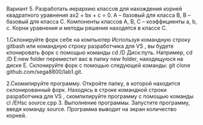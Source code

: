 Вариант 5. Разработать иерархию классов для нахождения корней квадратного уравнения ax2 + bx + c = 0. А – базовый для класса В, В – базовый для класса С. Компоненты классов А, В, С – коэффициенты a, b, c. Корни уравнения и методы решения находятся в классе С.

1.Склонируйте форк себе на компьютер Используя командную строку gitbash или командную строку разработчика для VS , вы будете клонировать форк с помощью команды cd /D Диск:путь. Например, cd /D E:new folder переместит вас в папку new folder, находящуюся на диске E. Склонируйте форк с помощью следующей команды: git clone github.com/sega8800/lab1.git.

2.Скомилируйте программу. Откройте папку, в которой находится склонированный форк. Находясь в строке командной строки разработчика для VS , скомпилируйте программу с помощью команды cl /EHsc source.cpp 3. Выполнение программы. Запустите программу, введя команду source. Программа выводит на экран количество корней.
